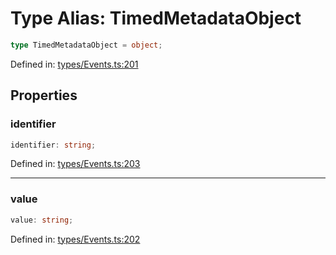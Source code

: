 # Type Alias: TimedMetadataObject

```ts
type TimedMetadataObject = object;
```

Defined in: [types/Events.ts:201](https://github.com/TheWidlarzGroup/react-native-video/blob/1403959cf63e77ce519800110e1872cc843e5d0f/packages/react-native-video/src/core/types/Events.ts#L201)

## Properties

### identifier

```ts
identifier: string;
```

Defined in: [types/Events.ts:203](https://github.com/TheWidlarzGroup/react-native-video/blob/1403959cf63e77ce519800110e1872cc843e5d0f/packages/react-native-video/src/core/types/Events.ts#L203)

***

### value

```ts
value: string;
```

Defined in: [types/Events.ts:202](https://github.com/TheWidlarzGroup/react-native-video/blob/1403959cf63e77ce519800110e1872cc843e5d0f/packages/react-native-video/src/core/types/Events.ts#L202)
